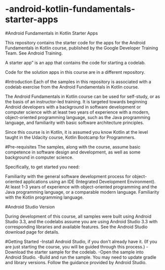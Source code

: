# -android-kotlin-fundamentals-starter-apps


#Android Fundamentals in Kotlin Starter Apps

This repository contains the starter code for the apps for the Android Fundamentals in Kotlin course, published by the Google Developer Training Team. See Android Training.

A starter app” is an app that contains the code for starting a codelab.

Code for the solution apps in this course are in a different repository.

#Introduction
Each of the samples in this repository is associated with a codelab exercise from the Android Fundamentals in Kotlin course.

The Android Fundamentals in Kotlin course can be used for self-study, or as the basis of an instructor-led training. It is targeted towards beginning Android developers with a background in software development or computer science with at least two years of experience with a modern, object-oriented programming language, such as the Java programming language, and familiarity with basic software architecture principles.

Since this course is in Kotlin, it is assumed you know Kotlin at the level taught in the Udacity course, Kotlin Bootcamp for Programmers.


#Pre-requisites
The samples, along with the course, assume basic competence in software design and development, as well as some background in computer science.

Specifically, to get started you need:

Familiarity with the general software development process for object-oriented applications using an IDE (Integrated Development Environment).
At least 1-3 years of experience with object-oriented programming and the Java programming language, or a comparable modern language.
Familiarity with the Kotlin programming language.

#Android Studio Version

During development of this course, all samples were built using Android Studio 3.3,
and the codelabs assume you are using Android Studio 3.3 with corresponding libraries and available features.
See the Android Studio download page for details.

#Getting Started
-Install Android Studio, if you don't already have it. (If you are just starting the course, you will be guided through this process.)
-Download the starter sample for the codelab.
-Open the sample into Android Studio.
-Build and run the sample. You may need to update gradle and library versions. Follow the guidance provided by Android Studio.
